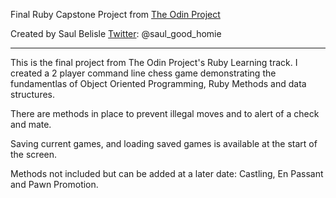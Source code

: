Final Ruby Capstone Project from [The Odin Project](https://www.theodinproject.com/courses/ruby-programming/lessons/ruby-final-project)

Created by Saul Belisle [Twitter](https://twitter.com/saul_good_homie): @saul_good_homie

---

This is the final project from The Odin Project's Ruby Learning track. I created a 2 player command line chess game demonstrating the fundamentlas of Object Oriented Programming, Ruby Methods and data structures.

There are methods in place to prevent illegal moves and to alert of a check and mate.

Saving current games, and loading saved games is available at the start of the screen.

Methods not included but can be added at a later date: Castling, En Passant and Pawn Promotion.
